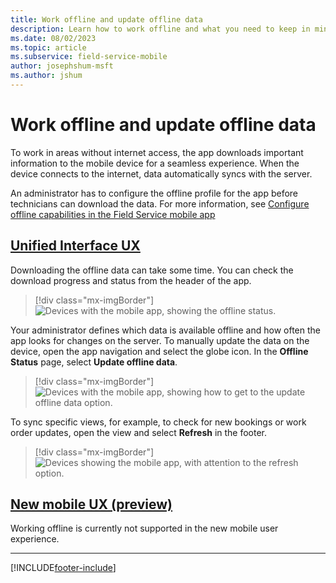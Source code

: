 ```yaml
---
title: Work offline and update offline data
description: Learn how to work offline and what you need to keep in mind.
ms.date: 08/02/2023
ms.topic: article
ms.subservice: field-service-mobile
author: josephshum-msft
ms.author: jshum
---
```


# Work offline and update offline data

To work in areas without internet access, the app downloads important information to the mobile device for a seamless experience. When the device connects to the internet, data automatically syncs with the server.

An administrator has to configure the offline profile for the app before technicians can download the data. For more information, see [Configure offline capabilities in the Field Service mobile app](mobile-power-app-system-offline.md)

## [Unified Interface UX](#tab/vCurrent)

Downloading the offline data can take some time. You can check the download progress and status from the header of the app.

> [!div class="mx-imgBorder"]
> ![Devices with the mobile app, showing the offline status.](./media/mobile-2020-offline-downloading2.png)

Your administrator defines which data is available offline and how often the app looks for changes on the server. To manually update the data on the device, open the app navigation and select the globe icon. In the **Offline Status** page, select **Update offline data**.

> [!div class="mx-imgBorder"]
> ![Devices with the mobile app, showing how to get to the update offline data option.](./media/mobile-2020-offline-update-offline-data2.png)

To sync specific views, for example, to check for new bookings or work order updates, open the view and select **Refresh** in the footer.

> [!div class="mx-imgBorder"]
> ![Devices showing the mobile app, with attention to the refresh option.](./media/mobile-2020-offline-refresh.png)

## [New mobile UX (preview)](#tab/vNext)

Working offline is currently not supported in the new mobile user experience.

---

[!INCLUDE[footer-include](../../includes/footer-banner.md)]
